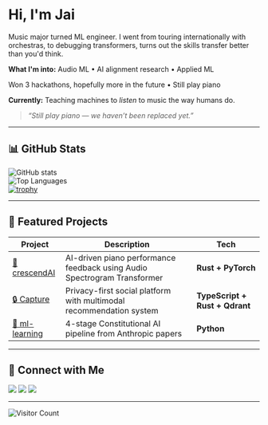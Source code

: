 # Hi, I'm Jai

Music major turned ML engineer. 
I went from touring internationally with orchestras, to debugging transformers, turns out the skills transfer 
better than you'd think.

**What I'm into:** Audio ML • AI alignment research • Applied ML

Won 3 hackathons, hopefully more in the future • Still play piano 

**Currently:** Teaching machines to *listen* to music the way humans do.

> *“Still play piano — we haven’t been replaced yet.”*
---

## 📊 GitHub Stats

![GitHub stats](https://github-readme-stats.vercel.app/api?username=Jai-Dhiman&show_icons=true&theme=radical&hide_border=true)  
![Top Languages](https://github-readme-stats.vercel.app/api/top-langs/?username=Jai-Dhiman&layout=compact&theme=radical&hide_border=true)  
[![trophy](https://github-profile-trophy.vercel.app/?username=Jai-Dhiman&theme=dracula&no-frame=true&row=1&column=6)](https://github.com/Jai-Dhiman)

---

## 🧠 Featured Projects

| Project | Description | Tech |
|---------|-------------|------|
| [🎹 crescendAI](https://github.com/Jai-Dhiman/crescendAI) | AI-driven piano performance feedback using Audio Spectrogram Transformer | **Rust + PyTorch** |
| [🔒 Capture](https://github.com/Jai-Dhiman/capture) | Privacy-first social platform with multimodal recommendation system | **TypeScript + Rust + Qdrant** |
| [🧭 ml-learning](https://github.com/Jai-Dhiman/ml-learning) | 4-stage Constitutional AI pipeline from Anthropic papers | **Python** |

---

## 🔗 Connect with Me

<p align="left">
  <a href="https://www.linkedin.com/in/jai-d"><img src="https://img.shields.io/badge/LinkedIn-0A66C2?style=for-the-badge&logo=linkedin&logoColor=white"/></a>
  <a href="https://www.jaidhiman.com"><img src="https://img.shields.io/badge/Website-121212?style=for-the-badge&logo=firefox&logoColor=white"/></a>
  <a href="mailto:jai.dhiman@outlook.com"><img src="https://img.shields.io/badge/Email-0078D4?style=for-the-badge&logo=microsoft-outlook&logoColor=white"/></a>
</p>

---

![Visitor Count](https://profile-counter.glitch.me/Jai-Dhiman/count.svg)
